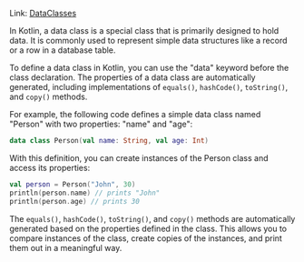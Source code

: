 Link: [DataClasses](https://www.youtube.com/watch?v=EExSSotojVI)

In Kotlin, a data class is a special class that is primarily designed to hold data. 
It is commonly used to represent simple data structures like a record or a row in a database table.

To define a data class in Kotlin, you can use the "data" keyword before the class declaration. 
The properties of a data class are automatically generated, including implementations of 
`equals()`, `hashCode()`, `toString()`, and `copy()` methods.

For example, the following code defines a simple data class named "Person" with two properties: "name" and "age":

```kotlin
data class Person(val name: String, val age: Int)
```
With this definition, you can create instances of the Person class and access its properties:

```kotlin
val person = Person("John", 30)
println(person.name) // prints "John"
println(person.age) // prints 30
```
The `equals()`, `hashCode()`, `toString()`, and `copy()` methods are automatically generated based on the properties defined in the class. This allows you to compare instances of the class, create copies of the instances, and print them out in a meaningful way.
